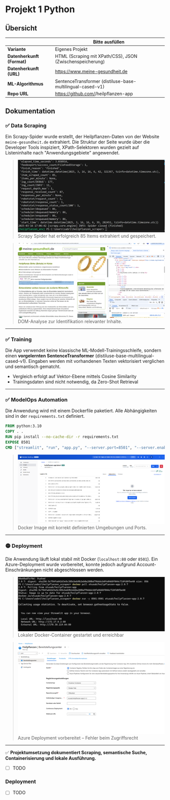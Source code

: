﻿# Projekt 1 Python

## Übersicht


|                        | Bitte ausfüllen                                       |
|------------------------|----------------------------------------------------------|
| **Variante**           | Eigenes Projekt                                          |
| **Datenherkunft (Format)** | HTML (Scraping mit XPath/CSS), JSON (Zwischenspeicherung) |
| **Datenherkunft (URL)**| https://www.meine-gesundheit.de                          |
| **ML-Algorithmus**     | SentenceTransformer (distiluse-base-multilingual-cased-v1) |
| **Repo URL**           | https://github.com/<dein-benutzername>/heilpflanzen-app |


## Dokumentation

### ✅ Data Scraping
Ein Scrapy-Spider wurde erstellt, der Heilpflanzen-Daten von der Website `meine-gesundheit.de` extrahiert. Die Struktur der Seite wurde über die Developer Tools inspiziert, XPath-Selektoren wurden gezielt auf Listeninhalte nach "Anwendungsgebiete" angewendet. 

> ![scrapy](images/scrapy.png)  
> Scrapy Spider hat erfolgreich 85 Items extrahiert und gespeichert.

> ![webanalyse](images/webpage.png)  
> DOM-Analyse zur Identifikation relevanter Inhalte.

---

### ✅ Training
Die App verwendet keine klassische ML-Modell-Trainingsschleife, sondern einen **vorgelernten SentenceTransformer** (distiluse-base-multilingual-cased-v1). Eingaben werden mit vorhandenen Texten vektorisiert verglichen und semantisch gematcht.

- Vergleich erfolgt auf Vektor-Ebene mittels Cosine Similarity
- Trainingsdaten sind nicht notwendig, da Zero-Shot Retrieval

---

### ✅ ModelOps Automation
Die Anwendung wird mit einem Dockerfile paketiert. Alle Abhängigkeiten sind in der `requirements.txt` definiert.

```dockerfile
FROM python:3.10
COPY . .
RUN pip install --no-cache-dir -r requirements.txt
EXPOSE 8501
CMD ["streamlit", "run", "app.py", "--server.port=8501", "--server.enableCORS=false"]
```

> ![docker_image](images/docker_image.png)  
> Docker Image mit korrekt definierten Umgebungen und Ports.

---

### 🟡 Deployment
Die Anwendung läuft lokal stabil mit Docker (`localhost:80` oder `8501`). Ein Azure-Deployment wurde vorbereitet, konnte jedoch aufgrund Account-Einschränkungen nicht abgeschlossen werden.

> ![deployment_2](images/deployment_2.png)  
> Lokaler Docker-Container gestartet und erreichbar

> ![deployment_azure](images/deployment_azure.png)  
> Azure Deployment vorbereitet – Fehler beim Zugriffsrecht

---

✅ **Projektumsetzung dokumentiert Scraping, semantische Suche, Containerisierung und lokale Ausführung.**




* [ ] TODO

### Deployment

* [ ] TODO
